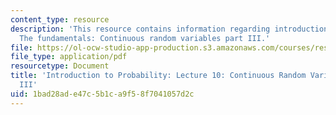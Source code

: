 ```yaml
---
content_type: resource
description: 'This resource contains information regarding introduction to probability:
  The fundamentals: Continuous random variables part III.'
file: https://ol-ocw-studio-app-production.s3.amazonaws.com/courses/res-6-012-introduction-to-probability-spring-2018/1bad28ade47c5b1ca9f58f7041057d2c_MITRES_6_012S18_L10.pdf
file_type: application/pdf
resourcetype: Document
title: 'Introduction to Probability: Lecture 10: Continuous Random Variables Part
  III'
uid: 1bad28ad-e47c-5b1c-a9f5-8f7041057d2c
---
```


